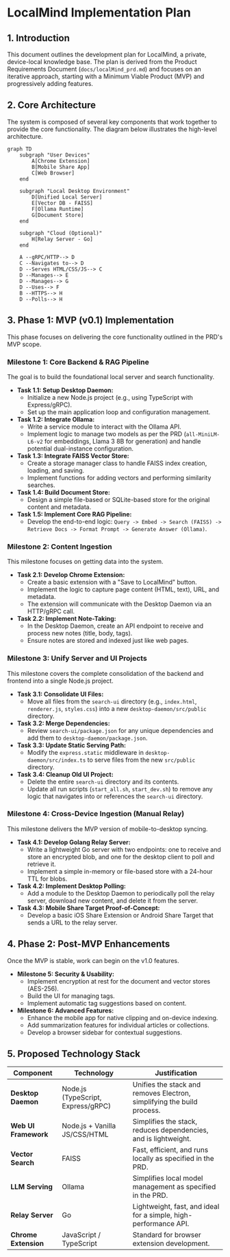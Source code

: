 # LocalMind Implementation Plan

## 1. Introduction

This document outlines the development plan for LocalMind, a private, device-local knowledge base. The plan is derived from the Product Requirements Document (`docs/localMind_prd.md`) and focuses on an iterative approach, starting with a Minimum Viable Product (MVP) and progressively adding features.

## 2. Core Architecture

The system is composed of several key components that work together to provide the core functionality. The diagram below illustrates the high-level architecture.

```mermaid
graph TD
    subgraph "User Devices"
        A[Chrome Extension]
        B[Mobile Share App]
        C[Web Browser]
    end

    subgraph "Local Desktop Environment"
        D[Unified Local Server]
        E[Vector DB - FAISS]
        F[Ollama Runtime]
        G[Document Store]
    end

    subgraph "Cloud (Optional)"
        H[Relay Server - Go]
    end

    A --gRPC/HTTP--> D
    C --Navigates to--> D
    D --Serves HTML/CSS/JS--> C
    D --Manages--> E
    D --Manages--> G
    D --Uses--> F
    B --HTTPS--> H
    D --Polls--> H
```

## 3. Phase 1: MVP (v0.1) Implementation

This phase focuses on delivering the core functionality outlined in the PRD's MVP scope.

### Milestone 1: Core Backend & RAG Pipeline

The goal is to build the foundational local server and search functionality.

- **Task 1.1: Setup Desktop Daemon:**
  - Initialize a new Node.js project (e.g., using TypeScript with Express/gRPC).
  - Set up the main application loop and configuration management.
- **Task 1.2: Integrate Ollama:**
  - Write a service module to interact with the Ollama API.
  - Implement logic to manage two models as per the PRD (`all-MiniLM-L6-v2` for embeddings, Llama 3 8B for generation) and handle potential dual-instance configuration.
- **Task 1.3: Integrate FAISS Vector Store:**
  - Create a storage manager class to handle FAISS index creation, loading, and saving.
  - Implement functions for adding vectors and performing similarity searches.
- **Task 1.4: Build Document Store:**
  - Design a simple file-based or SQLite-based store for the original content and metadata.
- **Task 1.5: Implement Core RAG Pipeline:**
  - Develop the end-to-end logic: `Query -> Embed -> Search (FAISS) -> Retrieve Docs -> Format Prompt -> Generate Answer (Ollama)`.

### Milestone 2: Content Ingestion

This milestone focuses on getting data into the system.

- **Task 2.1: Develop Chrome Extension:**
  - Create a basic extension with a "Save to LocalMind" button.
  - Implement the logic to capture page content (HTML, text), URL, and metadata.
  - The extension will communicate with the Desktop Daemon via an HTTP/gRPC call.
- **Task 2.2: Implement Note-Taking:**
  - In the Desktop Daemon, create an API endpoint to receive and process new notes (title, body, tags).
  - Ensure notes are stored and indexed just like web pages.

### Milestone 3: Unify Server and UI Projects

This milestone covers the complete consolidation of the backend and frontend into a single Node.js project.

- **Task 3.1: Consolidate UI Files:**
  - Move all files from the `search-ui` directory (e.g., `index.html`, `renderer.js`, `styles.css`) into a new `desktop-daemon/src/public` directory.
- **Task 3.2: Merge Dependencies:**
  - Review `search-ui/package.json` for any unique dependencies and add them to `desktop-daemon/package.json`.
- **Task 3.3: Update Static Serving Path:**
  - Modify the `express.static` middleware in `desktop-daemon/src/index.ts` to serve files from the new `src/public` directory.
- **Task 3.4: Cleanup Old UI Project:**
  - Delete the entire `search-ui` directory and its contents.
  - Update all run scripts (`start_all.sh`, `start_dev.sh`) to remove any logic that navigates into or references the `search-ui` directory.

### Milestone 4: Cross-Device Ingestion (Manual Relay)

This milestone delivers the MVP version of mobile-to-desktop syncing.

- **Task 4.1: Develop Golang Relay Server:**
  - Write a lightweight Go server with two endpoints: one to receive and store an encrypted blob, and one for the desktop client to poll and retrieve it.
  - Implement a simple in-memory or file-based store with a 24-hour TTL for blobs.
- **Task 4.2: Implement Desktop Polling:**
  - Add a module to the Desktop Daemon to periodically poll the relay server, download new content, and delete it from the server.
- **Task 4.3: Mobile Share Target Proof-of-Concept:**
  - Develop a basic iOS Share Extension or Android Share Target that sends a URL to the relay server.

## 4. Phase 2: Post-MVP Enhancements

Once the MVP is stable, work can begin on the v1.0 features.

- **Milestone 5: Security & Usability:**
  - Implement encryption at rest for the document and vector stores (AES-256).
  - Build the UI for managing tags.
  - Implement automatic tag suggestions based on content.
- **Milestone 6: Advanced Features:**
  - Enhance the mobile app for native clipping and on-device indexing.
  - Add summarization features for individual articles or collections.
  - Develop a browser sidebar for contextual suggestions.

## 5. Proposed Technology Stack

| Component             | Technology                               | Justification                                                 |
| --------------------- | ---------------------------------------- | ------------------------------------------------------------- |
| **Desktop Daemon**    | Node.js (TypeScript, Express/gRPC)     | Unifies the stack and removes Electron, simplifying the build process. |
| **Web UI Framework**  | Node.js + Vanilla JS/CSS/HTML            | Simplifies the stack, reduces dependencies, and is lightweight. |
| **Vector Search**     | FAISS                                    | Fast, efficient, and runs locally as specified in the PRD.    |
| **LLM Serving**       | Ollama                                   | Simplifies local model management as specified in the PRD.    |
| **Relay Server**      | Go                                       | Lightweight, fast, and ideal for a simple, high-performance API. |
| **Chrome Extension**  | JavaScript / TypeScript                  | Standard for browser extension development.                   |
